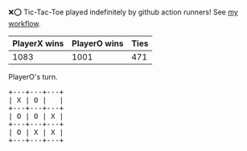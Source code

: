 :x::o: Tic-Tac-Toe played indefinitely by github action runners! See [my workflow](.github/workflows/play.yaml).

|PlayerX wins|PlayerO wins|Ties|
|-|-|-|
|1083|1001|471|

PlayerO's turn.

<pre>
+---+---+---+
| X | O |   |
+---+---+---+
| O | O | X |
+---+---+---+
| O | X | X |
+---+---+---+
</pre>